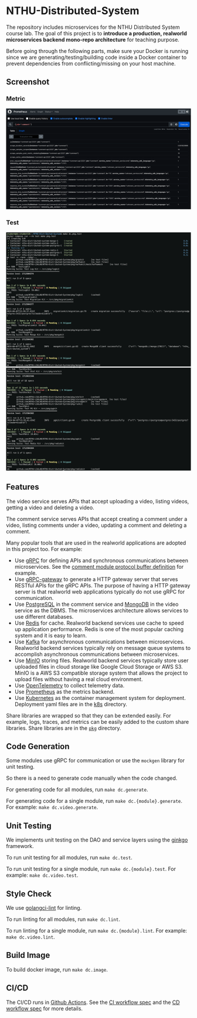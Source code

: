 # NTHU-Distributed-System

The repository includes microservices for the NTHU Distributed System course lab. The goal of this project is to **introduce a production, realworld microservices backend mono-repo architecture** for teaching purpose.

Before going through the following parts, make sure your Docker is running since we are generating/testing/building code inside a Docker container to prevent dependencies from conflicting/missing on your host machine.

## Screenshot

### Metric
![](image/metric-screenshot.png)

### Test
![](image/test-screenshot1.png)
![](image/test-screenshot2.png)

## Features

The video service serves APIs that accept uploading a video, listing videos, getting a video and deleting a video.

The comment service serves APIs that accept creating a comment under a video, listing comments under a video, updating a comment and deleting a comment.

Many popular tools that are used in the realworld applications are adopted in this project too. For example:

- Use [gRPC](https://grpc.io/) for defining APIs and synchronous communications between microservices. See the [comment module protocol buffer definition](modules/comment/pb/rpc.proto) for example.
- Use [gRPC-gateway](https://github.com/grpc-ecosystem/grpc-gateway) to generate a HTTP gateway server that serves RESTful APIs for the gRPC APIs. The purpose of having a HTTP gateway server is that realworld web applications typically do not use gRPC for communication.
- Use [PostgreSQL](https://www.postgresql.org/) in the comment service and [MongoDB](https://www.mongodb.com/) in the video service as the DBMS. The microservices architecture allows services to use different databases.
- Use [Redis](https://redis.io/) for cache. Realworld backend services use cache to speed up application performance. Redis is one of the most popular caching system and it is easy to learn.
- Use [Kafka](https://kafka.apache.org/) for asynchronous communications between microservices. Realworld backend services typically rely on message queue systems to accomplish asynchronous communications between microservices.
- Use [MinIO](https://min.io/) storing files. Realworld backend services typically store user uploaded files in cloud storage like Google Cloud Storage or AWS S3. MinIO is a AWS S3 compatible storage system that allows the project to upload files without having a real cloud environment.
- Use [OpenTelemetry](https://opentelemetry.io/) to collect telemetry data.
- Use [Prometheus](https://prometheus.io/) as the metrics backend.
- Use [Kubernetes](https://kubernetes.io/) as the container management system for deployment. Deployment yaml files are in the [k8s](k8s/) directory.

Share libraries are wrapped so that they can be extended easily. For example, logs, traces, and metrics can be easily added to the custom share libraries. Share libraries are in the [`pkg`](./pkg/) directory.

## Code Generation

Some modules use gRPC for communication or use the `mockgen` library for unit testing.

So there is a need to generate code manually when the code changed.

For generating code for all modules, run `make dc.generate`.

For generating code for a single module, run `make dc.{module}.generate`. For example: `make dc.video.generate`.

## Unit Testing

We implements unit testing on the DAO and service layers using the [ginkgo](https://onsi.github.io/ginkgo/) framework.

To run unit testing for all modules, run `make dc.test`.

To run unit testing for a single module, run `make dc.{module}.test`. For example: `make dc.video.test`.

## Style Check

We use [golangci-lint](https://github.com/golangci/golangci-lint) for linting.

To run linting for all modules, run `make dc.lint`.

To run linting for a single module, run `make dc.{module}.lint`. For example: `make dc.video.lint`.

## Build Image

To build docker image, run `make dc.image`.

## CI/CD

The CI/CD runs in [Github Actions](https://github.com/features/actions). See the [CI workflow spec](.github/workflows/main.yml) and the [CD workflow spec](.github/workflows/deployment.yml) for more details.
